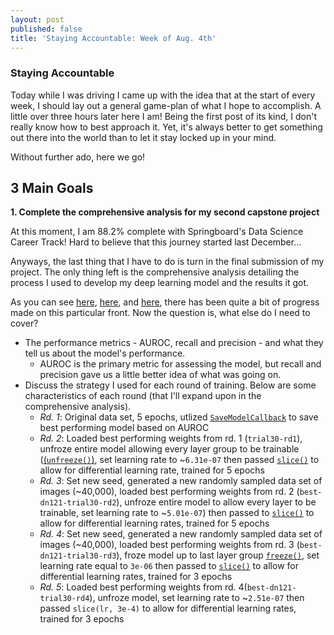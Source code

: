 ```yaml
---
layout: post
published: false
title: 'Staying Accountable: Week of Aug. 4th'
---
```

### Staying Accountable
Today while I was driving I came up with the idea that at the start of every week, I should lay out a general game-plan of what I hope to accomplish. A little over three hours later here I am! Being the first post of its kind, I don't really know how to best approach it. Yet, it's always better to get something out there into the world than to let it stay locked up in your mind.

Without further ado, here we go!

## 3 Main Goals

__1. Complete the comprehensive analysis for my second capstone project__

At this moment, I am 88.2% complete with Springboard's Data Science Career Track! Hard to believe that this journey started last December...

Anyways, the last thing that I have to do is turn in the final submission of my project. The only thing left is the comprehensive analysis detailing the process I used to develop my deep learning model and the results it got. 

As you can see [here](https://jearny58.github.io/2019-07-31-capstone-chronicles-july-31-2019/), [here](https://jearny58.github.io/2019-08-01-capstone-chronicles-aug-1-2019/), and [here](https://jearny58.github.io/2019-08-02-capstone-chronicles-aug-2-2019/), there has been quite a bit of progress made on this particular front. Now the question is, what else do I need to cover?

- The performance metrics - AUROC, recall and precision - and what they tell us about the model's performance.
	- AUROC is the primary metric for assessing the model, but recall and precision gave us a little better idea of what was going on.
- Discuss the strategy I used for each round of training. Below are some characteristics of each round (that I'll expand upon in the comprehensive analysis). 
	- _Rd. 1_: Original data set, 5 epochs, utlized [`SaveModelCallback`](https://docs.fast.ai/callbacks.html#SaveModelCallback) to save best performing model based on AUROC
    - _Rd. 2_: Loaded best performing weights from rd. 1 (`trial30-rd1`), unfroze entire model allowing every layer group to be trainable ([(`unfreeze()`)](https://docs.fast.ai/basic_train.html#Learner.unfreeze), set learning rate to ~`6.31e-07` then passed [`slice()`](https://docs.fast.ai/basic_train.html#Learner.lr_range) to allow for differential learning rate, trained for 5 epochs
    - _Rd. 3_: Set new seed, generated a new randomly sampled data set of images (~40,000), loaded best performing weights from rd. 2 (`best-dn121-trial30-rd2`), unfroze entire model to allow every layer to be trainable, set learning rate to ~`5.01e-07`) then passed to [`slice()`](https://docs.fast.ai/basic_train.html#Learner.lr_range) to allow for differential learning rates, trained for 5 epochs
    - _Rd. 4_: Set new seed, generated a new randomly sampled data set of images (~40,000), loaded best performing weights from rd. 3 (`best-dn121-trial30-rd3`), froze model up to last layer group [`freeze()`](https://docs.fast.ai/basic_train.html#Learner.freeze), set learning rate equal to `3e-06` then passed to [`slice()`](https://docs.fast.ai/basic_train.html#Learner.lr_range) to allow for differential learning rates, trained for 3 epochs
    - _Rd. 5_: Loaded best performing weights from rd. 4(`best-dn121-trial30-rd4`), unfroze model, set learning rate to ~`2.51e-07` then passed `slice(lr, 3e-4)` to allow for differential learning rates, trained for 3 epochs


